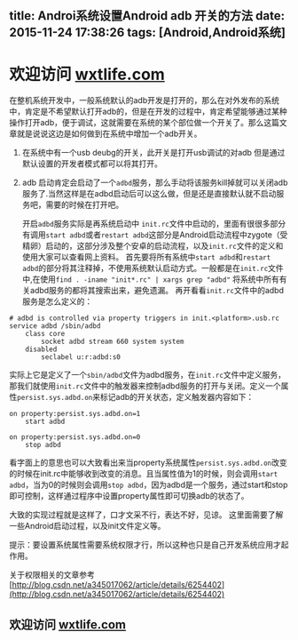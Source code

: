 title: Androi系统设置Android adb 开关的方法
date: 2015-11-24 17:38:26
tags: [Android,Android系统]
---
# 欢迎访问 [wxtlife.com](http://www.wxtlife.com)
在整机系统开发中，一般系统默认的adb开发是打开的，那么在对外发布的系统中，肯定是不希望默认打开adb的，但是在开发的过程中，肯定希望能够通过某种操作打开adb，便于调试，这就需要在系统的某个部位做一个开关了。那么这篇文章就是说说这边是如何做到在系统中增加一个adb开关。
    
1. 在系统中有一个usb deubg的开关，此开关是打开usb调试的对adb 但是通过默认设置的开发者模式都可以将其打开。
2. adb 启动肯定会启动了一个`adbd`服务，那么手动将该服务kill掉就可以关闭adb服务了.当然这样是在adbd启动后可以这么做，但是还是直接默认就不启动服务吧，需要的时候在打开吧。
    
    开启`adbd`服务实际是再系统启动中 `init.rc`文件中启动的，里面有很很多部分有调用`start adbd`或者`restart adbd`这部分是Android启动流程中zygote（受精卵）启动的，这部分涉及整个安卓的启动流程，以及`init.rc`文件的定义和使用大家可以查看网上资料。
    首先要将所有系统中`start adbd`和`restart adbd`的部分将其注释掉，不使用系统默认启动方式。一般都是在`init.rc`文件中,在使用`find . -iname "init*.rc" | xargs grep "adbd"` 将系统中所有有关adbd服务的都将其搜索出来，避免遗漏。
    再开看看`init.rc`文件中的adbd服务是怎么定义的：
```shell
# adbd is controlled via property triggers in init.<platform>.usb.rc
service adbd /sbin/adbd
    class core
        socket adbd stream 660 system system
    disabled
        seclabel u:r:adbd:s0
```
实际上它是定义了一个`sbin/adbd`文件为adbd服务，在`init.rc`文件中定义服务，那我们就使用`init.rc`文件中的触发器来控制adbd服务的打开与关闭。定义一个属性`persist.sys.adbd.on`来标记adb的开关状态，定义触发器内容如下：
```shell
on property:persist.sys.adbd.on=1
    start adbd
    
on property:persist.sys.adbd.on=0
    stop adbd
```
看字面上的意思也可以大致看出来当property系统属性`persist.sys.adbd.on`改变的时候在init.rc中能够收到改变的消息。且当属性值为1的时候，则会调用`start adbd`，当为0的时候则会调用`stop adbd`，因为adbd是一个服务，通过start和stop即可控制，这样通过程序中设置property属性即可切换adb的状态了。

大致的实现过程就是这样了，口才文采不行，表达不好，见谅。
这里面需要了解一些Android启动过程，以及init文件定义等。

提示：要设置系统属性需要系统权限才行，所以这种也只是自己开发系统应用才起作用。

关于权限相关的文章参考[http://blog.csdn.net/a345017062/article/details/6254402](http://blog.csdn.net/a345017062/article/details/6254402)

## 欢迎访问 [wxtlife.com](http://www.wxtlife.com)